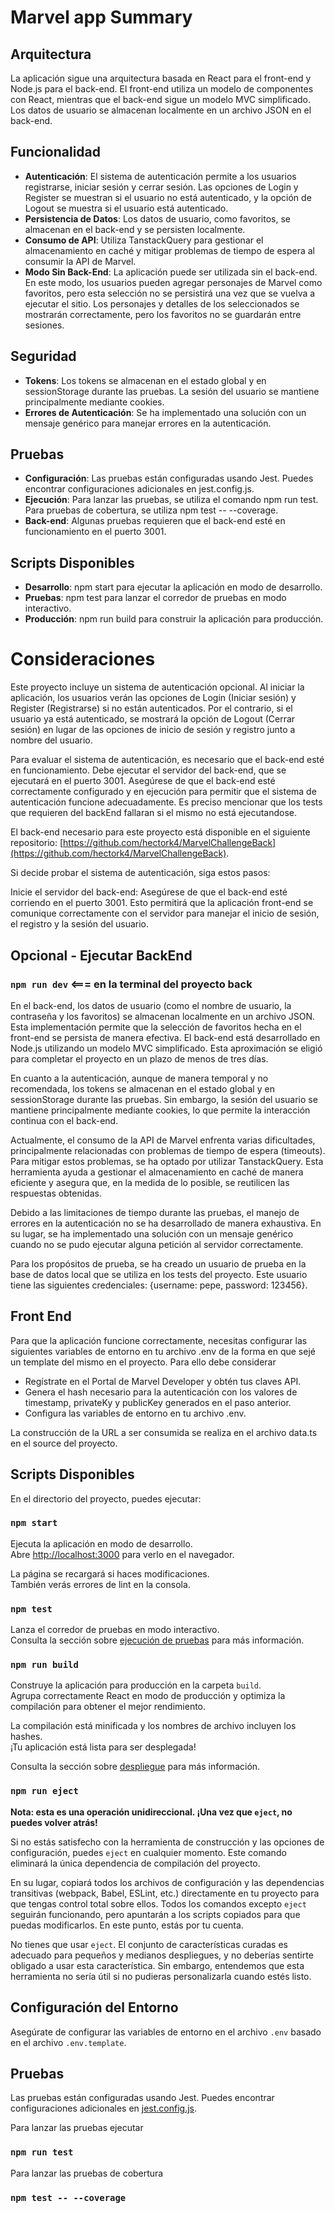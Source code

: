 # Marvel app Summary

## Arquitectura

La aplicación sigue una arquitectura basada en React para el front-end y Node.js para el back-end. El front-end utiliza un modelo de componentes con React, mientras que el back-end sigue un modelo MVC simplificado. Los datos de usuario se almacenan localmente en un archivo JSON en el back-end.

## Funcionalidad

- **Autenticación**: El sistema de autenticación permite a los usuarios registrarse, iniciar sesión y cerrar sesión. Las opciones de Login y Register se muestran si el usuario no está autenticado, y la opción de Logout se muestra si el usuario está autenticado.
- **Persistencia de Datos**: Los datos de usuario, como favoritos, se almacenan en el back-end y se persisten localmente.
- **Consumo de API**: Utiliza TanstackQuery para gestionar el almacenamiento en caché y mitigar problemas de tiempo de espera al consumir la API de Marvel.
- **Modo Sin Back-End**: La aplicación puede ser utilizada sin el back-end. En este modo, los usuarios pueden agregar personajes de Marvel como favoritos, pero esta selección no se persistirá una vez que se vuelva a ejecutar el sitio. Los personajes y detalles de los seleccionados se mostrarán correctamente, pero los favoritos no se guardarán entre sesiones.

## Seguridad

- **Tokens**: Los tokens se almacenan en el estado global y en sessionStorage durante las pruebas. La sesión del usuario se mantiene principalmente mediante cookies.
- **Errores de Autenticación**: Se ha implementado una solución con un mensaje genérico para manejar errores en la autenticación.

## Pruebas

- **Configuración**: Las pruebas están configuradas usando Jest. Puedes encontrar configuraciones adicionales en jest.config.js.
- **Ejecución**: Para lanzar las pruebas, se utiliza el comando npm run test. Para pruebas de cobertura, se utiliza npm test -- --coverage.
- **Back-end**: Algunas pruebas requieren que el back-end esté en funcionamiento en el puerto 3001.

## Scripts Disponibles

- **Desarrollo**: npm start para ejecutar la aplicación en modo de desarrollo.
- **Pruebas**: npm test para lanzar el corredor de pruebas en modo interactivo.
- **Producción**: npm run build para construir la aplicación para producción.

# Consideraciones

Este proyecto incluye un sistema de autenticación opcional. Al iniciar la aplicación, los usuarios verán las opciones de Login (Iniciar sesión) y Register (Registrarse) si no están autenticados. Por el contrario, si el usuario ya está autenticado, se mostrará la opción de Logout (Cerrar sesión) en lugar de las opciones de inicio de sesión y registro junto a nombre del usuario.

Para evaluar el sistema de autenticación, es necesario que el back-end esté en funcionamiento. Debe ejecutar el servidor del back-end, que se ejecutará en el puerto 3001. Asegúrese de que el back-end esté correctamente configurado y en ejecución para permitir que el sistema de autenticación funcione adecuadamente. Es preciso mencionar que los tests que requieren del backEnd fallaran si el mismo no está ejecutandose.

El back-end necesario para este proyecto está disponible en el siguiente repositorio: [https://github.com/hectork4/MarvelChallengeBack](https://github.com/hectork4/MarvelChallengeBack).

Si decide probar el sistema de autenticación, siga estos pasos:

Inicie el servidor del back-end: Asegúrese de que el back-end esté corriendo en el puerto 3001. Esto permitirá que la aplicación front-end se comunique correctamente con el servidor para manejar el inicio de sesión, el registro y la sesión del usuario.

## Opcional - Ejecutar BackEnd

### `npm run dev` <=== en la terminal del proyecto back

En el back-end, los datos de usuario (como el nombre de usuario, la contraseña y los favoritos) se almacenan localmente en un archivo JSON. Esta implementación permite que la selección de favoritos hecha en el front-end se persista de manera efectiva. El back-end está desarrollado en Node.js utilizando un modelo MVC simplificado. Esta aproximación se eligió para completar el proyecto en un plazo de menos de tres días.

En cuanto a la autenticación, aunque de manera temporal y no recomendada, los tokens se almacenan en el estado global y en sessionStorage durante las pruebas. Sin embargo, la sesión del usuario se mantiene principalmente mediante cookies, lo que permite la interacción continua con el back-end.

Actualmente, el consumo de la API de Marvel enfrenta varias dificultades, principalmente relacionadas con problemas de tiempo de espera (timeouts). Para mitigar estos problemas, se ha optado por utilizar TanstackQuery. Esta herramienta ayuda a gestionar el almacenamiento en caché de manera eficiente y asegura que, en la medida de lo posible, se reutilicen las respuestas obtenidas.

Debido a las limitaciones de tiempo durante las pruebas, el manejo de errores en la autenticación no se ha desarrollado de manera exhaustiva. En su lugar, se ha implementado una solución con un mensaje genérico cuando no se pudo ejecutar alguna petición al servidor correctamente.

Para los propósitos de prueba, se ha creado un usuario de prueba en la base de datos local que se utiliza en los tests del proyecto. Este usuario tiene las siguientes credenciales: {username: pepe, password: 123456}.

## Front End

Para que la aplicación funcione correctamente, necesitas configurar las siguientes variables de entorno en tu archivo .env de la forma en que sejé un template del mismo en el proyecto. Para ello debe considerar

- Regístrate en el Portal de Marvel Developer y obtén tus claves API.
- Genera el hash necesario para la autenticación con los valores de timestamp, privateKy y publicKey generados en el paso anterior.
- Configura las variables de entorno en tu archivo .env.

La construcción de la URL a ser consumida se realiza en el archivo data.ts en el source del proyecto.

## Scripts Disponibles

En el directorio del proyecto, puedes ejecutar:

### `npm start`

Ejecuta la aplicación en modo de desarrollo.\
Abre [http://localhost:3000](http://localhost:3000) para verlo en el navegador.

La página se recargará si haces modificaciones.\
También verás errores de lint en la consola.

### `npm test`

Lanza el corredor de pruebas en modo interactivo.\
Consulta la sección sobre [ejecución de pruebas](https://facebook.github.io/create-react-app/docs/running-tests) para más información.

### `npm run build`

Construye la aplicación para producción en la carpeta `build`.\
Agrupa correctamente React en modo de producción y optimiza la compilación para obtener el mejor rendimiento.

La compilación está minificada y los nombres de archivo incluyen los hashes.\
¡Tu aplicación está lista para ser desplegada!

Consulta la sección sobre [despliegue](https://facebook.github.io/create-react-app/docs/deployment) para más información.

### `npm run eject`

**Nota: esta es una operación unidireccional. ¡Una vez que `eject`, no puedes volver atrás!**

Si no estás satisfecho con la herramienta de construcción y las opciones de configuración, puedes `eject` en cualquier momento. Este comando eliminará la única dependencia de compilación del proyecto.

En su lugar, copiará todos los archivos de configuración y las dependencias transitivas (webpack, Babel, ESLint, etc.) directamente en tu proyecto para que tengas control total sobre ellos. Todos los comandos excepto `eject` seguirán funcionando, pero apuntarán a los scripts copiados para que puedas modificarlos. En este punto, estás por tu cuenta.

No tienes que usar `eject`. El conjunto de características curadas es adecuado para pequeños y medianos despliegues, y no deberías sentirte obligado a usar esta característica. Sin embargo, entendemos que esta herramienta no sería útil si no pudieras personalizarla cuando estés listo.

## Configuración del Entorno

Asegúrate de configurar las variables de entorno en el archivo `.env` basado en el archivo `.env.template`.

## Pruebas

Las pruebas están configuradas usando Jest. Puedes encontrar configuraciones adicionales en [jest.config.js](jest.config.js).

Para lanzar las pruebas ejecutar

### `npm run test`

Para lanzar las pruebas de cobertura

### `npm test -- --coverage`
